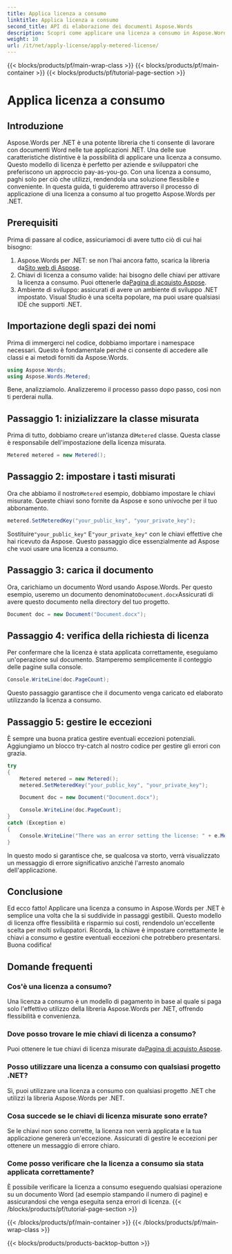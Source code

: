 ```yaml
---
title: Applica licenza a consumo
linktitle: Applica licenza a consumo
second_title: API di elaborazione dei documenti Aspose.Words
description: Scopri come applicare una licenza a consumo in Aspose.Words per .NET con la nostra guida passo-passo. Licenze flessibili e convenienti rese semplici.
weight: 10
url: /it/net/apply-license/apply-metered-license/
---
```


{{< blocks/products/pf/main-wrap-class >}}
{{< blocks/products/pf/main-container >}}
{{< blocks/products/pf/tutorial-page-section >}}

# Applica licenza a consumo

## Introduzione

Aspose.Words per .NET è una potente libreria che ti consente di lavorare con documenti Word nelle tue applicazioni .NET. Una delle sue caratteristiche distintive è la possibilità di applicare una licenza a consumo. Questo modello di licenza è perfetto per aziende e sviluppatori che preferiscono un approccio pay-as-you-go. Con una licenza a consumo, paghi solo per ciò che utilizzi, rendendola una soluzione flessibile e conveniente. In questa guida, ti guideremo attraverso il processo di applicazione di una licenza a consumo al tuo progetto Aspose.Words per .NET.

## Prerequisiti

Prima di passare al codice, assicuriamoci di avere tutto ciò di cui hai bisogno:

1.  Aspose.Words per .NET: se non l'hai ancora fatto, scarica la libreria da[Sito web di Aspose](https://releases.aspose.com/words/net/).
2.  Chiavi di licenza a consumo valide: hai bisogno delle chiavi per attivare la licenza a consumo. Puoi ottenerle da[Pagina di acquisto Aspose](https://purchase.aspose.com/buy).
3. Ambiente di sviluppo: assicurati di avere un ambiente di sviluppo .NET impostato. Visual Studio è una scelta popolare, ma puoi usare qualsiasi IDE che supporti .NET.

## Importazione degli spazi dei nomi

Prima di immergerci nel codice, dobbiamo importare i namespace necessari. Questo è fondamentale perché ci consente di accedere alle classi e ai metodi forniti da Aspose.Words.

```csharp
using Aspose.Words;
using Aspose.Words.Metered;
```

Bene, analizziamolo. Analizzeremo il processo passo dopo passo, così non ti perderai nulla.

## Passaggio 1: inizializzare la classe misurata

 Prima di tutto, dobbiamo creare un'istanza di`Metered` classe. Questa classe è responsabile dell'impostazione della licenza misurata.

```csharp
Metered metered = new Metered();
```

## Passaggio 2: impostare i tasti misurati

 Ora che abbiamo il nostro`Metered` esempio, dobbiamo impostare le chiavi misurate. Queste chiavi sono fornite da Aspose e sono univoche per il tuo abbonamento.

```csharp
metered.SetMeteredKey("your_public_key", "your_private_key");
```

 Sostituire`"your_public_key"` E`"your_private_key"` con le chiavi effettive che hai ricevuto da Aspose. Questo passaggio dice essenzialmente ad Aspose che vuoi usare una licenza a consumo.

## Passaggio 3: carica il documento

 Ora, carichiamo un documento Word usando Aspose.Words. Per questo esempio, useremo un documento denominato`Document.docx`Assicurati di avere questo documento nella directory del tuo progetto.

```csharp
Document doc = new Document("Document.docx");
```

## Passaggio 4: verifica della richiesta di licenza

Per confermare che la licenza è stata applicata correttamente, eseguiamo un'operazione sul documento. Stamperemo semplicemente il conteggio delle pagine sulla console.

```csharp
Console.WriteLine(doc.PageCount);
```

Questo passaggio garantisce che il documento venga caricato ed elaborato utilizzando la licenza a consumo.

## Passaggio 5: gestire le eccezioni

È sempre una buona pratica gestire eventuali eccezioni potenziali. Aggiungiamo un blocco try-catch al nostro codice per gestire gli errori con grazia.

```csharp
try
{
    Metered metered = new Metered();
    metered.SetMeteredKey("your_public_key", "your_private_key");

    Document doc = new Document("Document.docx");

    Console.WriteLine(doc.PageCount);
}
catch (Exception e)
{
    Console.WriteLine("There was an error setting the license: " + e.Message);
}
```

In questo modo si garantisce che, se qualcosa va storto, verrà visualizzato un messaggio di errore significativo anziché l'arresto anomalo dell'applicazione.

## Conclusione

Ed ecco fatto! Applicare una licenza a consumo in Aspose.Words per .NET è semplice una volta che la si suddivide in passaggi gestibili. Questo modello di licenza offre flessibilità e risparmio sui costi, rendendolo un'eccellente scelta per molti sviluppatori. Ricorda, la chiave è impostare correttamente le chiavi a consumo e gestire eventuali eccezioni che potrebbero presentarsi. Buona codifica!

## Domande frequenti

### Cos'è una licenza a consumo?
Una licenza a consumo è un modello di pagamento in base al quale si paga solo l'effettivo utilizzo della libreria Aspose.Words per .NET, offrendo flessibilità e convenienza.

### Dove posso trovare le mie chiavi di licenza a consumo?
 Puoi ottenere le tue chiavi di licenza misurate da[Pagina di acquisto Aspose](https://purchase.aspose.com/buy).

### Posso utilizzare una licenza a consumo con qualsiasi progetto .NET?
Sì, puoi utilizzare una licenza a consumo con qualsiasi progetto .NET che utilizzi la libreria Aspose.Words per .NET.

### Cosa succede se le chiavi di licenza misurate sono errate?
Se le chiavi non sono corrette, la licenza non verrà applicata e la tua applicazione genererà un'eccezione. Assicurati di gestire le eccezioni per ottenere un messaggio di errore chiaro.

### Come posso verificare che la licenza a consumo sia stata applicata correttamente?
È possibile verificare la licenza a consumo eseguendo qualsiasi operazione su un documento Word (ad esempio stampando il numero di pagine) e assicurandosi che venga eseguita senza errori di licenza.
{{< /blocks/products/pf/tutorial-page-section >}}

{{< /blocks/products/pf/main-container >}}
{{< /blocks/products/pf/main-wrap-class >}}

{{< blocks/products/products-backtop-button >}}
